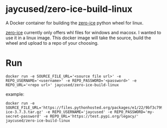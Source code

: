 # jaycused/zero-ice-build-linux

A Docker container for building the [zero-ice](https://pypi.org/project/zeroc-ice/) python wheel for linux.

[zero-ice](https://pypi.org/project/zeroc-ice/) currently only offers whl files for windows and macosx. I wanted to use it in a linux image. This docker image will take the source, build the wheel and upload to a repo of your choosing.

# Run
```
docker run -e SOURCE_FILE_URL='<source file url>' -e REPO_USERNAME='<username>' -e REPO_PASSWORD='<password>' -e REPO_URL='<repo url>' jaycused/zero-ice-build-linux
```

example:

```
docker run -e SOURCE_FILE_URL='https://files.pythonhosted.org/packages/e1/22/9bf3c799244be9baaeb34a3de0573c8a468ad29f9ac859861ffa0c7c68e1/zeroc-ice-3.7.3.tar.gz' -e REPO_USERNAME='jaycused' -e REPO_PASSWORD='my-secret-password' -e REPO_URL='https://test.pypi.org/legacy/' jaycused/zero-ice-build-linux
```

